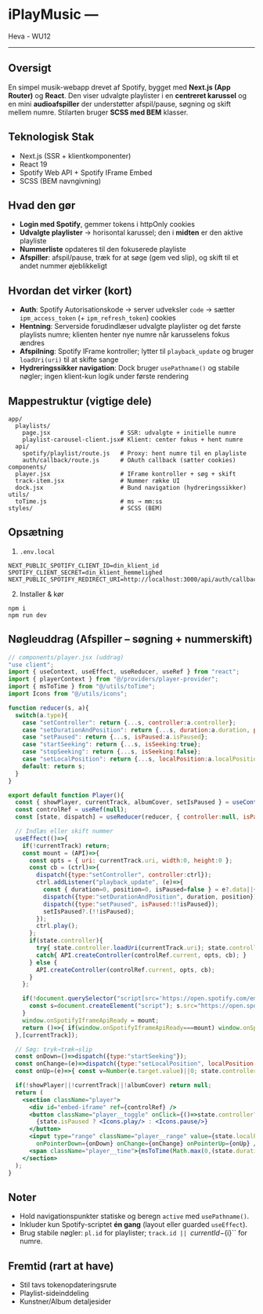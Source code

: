 # iPlayMusic —

Heva - WU12

---

## Oversigt
En simpel musik-webapp drevet af Spotify, bygget med **Next.js (App Router)** og **React**. Den viser udvalgte playlister i en **centreret karussel** og en mini **audioafspiller** der understøtter afspil/pause, søgning og skift mellem numre. Stilarten bruger **SCSS med BEM** klasser.

## Teknologisk Stak
- Next.js (SSR + klientkomponenter)
- React 19
- Spotify Web API + Spotify IFrame Embed
- SCSS (BEM navngivning)

## Hvad den gør
- **Login med Spotify**, gemmer tokens i httpOnly cookies
- **Udvalgte playlister** → horisontal karussel; den i **midten** er den aktive playliste
- **Nummerliste** opdateres til den fokuserede playliste
- **Afspiller**: afspil/pause, træk for at søge (gem ved slip), og skift til et andet nummer øjeblikkeligt

## Hvordan det virker (kort)
- **Auth**: Spotify Autorisationskode → server udveksler `code` → sætter `ipm_access_token` (+ `ipm_refresh_token`) cookies
- **Hentning**: Serverside forudindlæser udvalgte playlister og det første playlists numre; klienten henter nye numre når karusselens fokus ændres
- **Afspilning**: Spotify IFrame kontroller; lytter til `playback_update` og bruger `loadUri(uri)` til at skifte sange
- **Hydreringssikker navigation**: Dock bruger `usePathname()` og stabile nøgler; ingen klient-kun logik under første rendering

## Mappestruktur (vigtige dele)
```
app/
  playlists/
    page.jsx                    # SSR: udvalgte + initielle numre
    playlist-carousel-client.jsx# Klient: center fokus + hent numre
  api/
    spotify/playlist/route.js   # Proxy: hent numre til en playliste
    auth/callback/route.js      # OAuth callback (sætter cookies)
components/
  player.jsx                    # IFrame kontroller + søg + skift
  track-item.jsx                # Nummer række UI
  dock.jsx                      # Bund navigation (hydreringssikker)
utils/
  toTime.js                     # ms → mm:ss
styles/                         # SCSS (BEM)
```

## Opsætning
1. `.env.local`
```
NEXT_PUBLIC_SPOTIFY_CLIENT_ID=din_klient_id
SPOTIFY_CLIENT_SECRET=din_klient_hemmelighed
NEXT_PUBLIC_SPOTIFY_REDIRECT_URI=http://localhost:3000/api/auth/callback
```
2. Installer & kør
```
npm i
npm run dev
```

## Nøgleuddrag (Afspiller – søgning + nummerskift)
```jsx
// components/player.jsx (uddrag)
"use client";
import { useContext, useEffect, useReducer, useRef } from "react";
import { playerContext } from "@/providers/player-provider";
import { msToTime } from "@/utils/toTime";
import Icons from "@/utils/icons";

function reducer(s, a){
  switch(a.type){
    case "setController": return {...s, controller:a.controller};
    case "setDurationAndPosition": return {...s, duration:a.duration, position:a.position};
    case "setPaused": return {...s, isPaused:a.isPaused};
    case "startSeeking": return {...s, isSeeking:true};
    case "stopSeeking": return {...s, isSeeking:false};
    case "setLocalPosition": return {...s, localPosition:a.localPosition};
    default: return s;
  }
}

export default function Player(){
  const { showPlayer, currentTrack, albumCover, setIsPaused } = useContext(playerContext);
  const controlRef = useRef(null);
  const [state, dispatch] = useReducer(reducer, { controller:null, isPaused:true, duration:0, position:0, localPosition:0, isSeeking:false });

  // Indlæs eller skift nummer
  useEffect(()=>{
    if(!currentTrack) return;
    const mount = (API)=>{
      const opts = { uri: currentTrack.uri, width:0, height:0 };
      const cb = (ctrl)=>{
        dispatch({type:"setController", controller:ctrl});
        ctrl.addListener("playback_update", (e)=>{
          const { duration=0, position=0, isPaused=false } = e?.data||{};
          dispatch({type:"setDurationAndPosition", duration, position});
          dispatch({type:"setPaused", isPaused:!!isPaused});
          setIsPaused?.(!!isPaused);
        });
        ctrl.play();
      };
      if(state.controller){
        try{ state.controller.loadUri(currentTrack.uri); state.controller.play(); }
        catch{ API.createController(controlRef.current, opts, cb); }
      } else {
        API.createController(controlRef.current, opts, cb);
      }
    };

    if(!document.querySelector("script[src='https://open.spotify.com/embed/iframe-api/v1']")){
      const s=document.createElement("script"); s.src="https://open.spotify.com/embed/iframe-api/v1"; s.async=true; document.body.appendChild(s);
    }
    window.onSpotifyIframeApiReady = mount;
    return ()=>{ if(window.onSpotifyIframeApiReady===mount) window.onSpotifyIframeApiReady=undefined; };
  },[currentTrack]);

  // Søg: tryk→træk→slip
  const onDown=()=>dispatch({type:"startSeeking"});
  const onChange=(e)=>dispatch({type:"setLocalPosition", localPosition:Number(e.target.value)||0});
  const onUp=(e)=>{ const v=Number(e.target.value)||0; state.controller?.seek(Math.floor(v/1000)); dispatch({type:"stopSeeking"}); };

  if(!showPlayer||!currentTrack||!albumCover) return null;
  return (
    <section className="player">
      <div id="embed-iframe" ref={controlRef} />
      <button className="player__toggle" onClick={()=>state.controller?.togglePlay()} aria-label={state.isPaused?"Afspil":"Pause"}>
        {state.isPaused ? <Icons.play/> : <Icons.pause/>}
      </button>
      <input type="range" className="player__range" value={state.localPosition} max={state.duration||0}
        onPointerDown={onDown} onChange={onChange} onPointerUp={onUp} />
      <span className="player__time">{msToTime(Math.max(0,(state.duration||0)-(state.position||0)))}</span>
    </section>
  );
}
```

## Noter
- Hold navigationspunkter statiske og beregn `active` med `usePathname()`.
- Inkluder kun Spotify-scriptet **én gang** (layout eller guarded `useEffect`).
- Brug stabile nøgler: `pl.id` for playlister; `track.id || `${currentId}-${i}`` for numre.

## Fremtid (rart at have)
- Stil tavs tokenopdateringsrute
- Playlist-sideinddeling
- Kunstner/Album detaljesider
